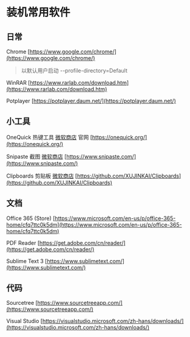 # 装机常用软件

## 日常

Chrome [https://www.google.com/chrome/](https://www.google.com/chrome/)

> 以默认用户启动 --profile-directory=Default

WinRAR [https://www.rarlab.com/download.htm](https://www.rarlab.com/download.htm)

Potplayer [https://potplayer.daum.net/](https://potplayer.daum.net/)

## 小工具

OneQuick 热键工具 [微软商店](https://www.microsoft.com/store/apps/9pfn5k6qxt46) 官网 [https://onequick.org/](https://onequick.org/)

Snipaste 截图 [微软商店](https://www.microsoft.com/store/apps/9p1wxpkb68kx) [https://www.snipaste.com/](https://www.snipaste.com/)

Clipboards 剪贴板 [微软商店](https://www.microsoft.com/store/apps/9ND6WDNB4FW7) [https://github.com/XUJINKAI/Clipboards](https://github.com/XUJINKAI/Clipboards)

## 文档

Office 365 \(Store\) [https://www.microsoft.com/en-us/p/office-365-home/cfq7ttc0k5dm](https://www.microsoft.com/en-us/p/office-365-home/cfq7ttc0k5dm)

PDF Reader [https://get.adobe.com/cn/reader/](https://get.adobe.com/cn/reader/)

Sublime Text 3 [https://www.sublimetext.com/](https://www.sublimetext.com/)

## 代码

Sourcetree [https://www.sourcetreeapp.com/](https://www.sourcetreeapp.com/)

Visual Studio [https://visualstudio.microsoft.com/zh-hans/downloads/](https://visualstudio.microsoft.com/zh-hans/downloads/)

